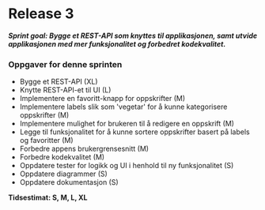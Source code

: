 # Release 3

***Sprint goal: Bygge et REST-API som knyttes til applikasjonen, samt utvide applikasjonen med mer funksjonalitet og forbedret kodekvalitet.***

### Oppgaver for denne sprinten
- Bygge et REST-API (XL)
- Knytte REST-API-et til UI (L)
- Implementere en favoritt-knapp for oppskrifter (M)
- Implementere labels slik som 'vegetar' for å kunne kategorisere oppskrifter (M)
- Implementere mulighet for brukeren til å redigere en oppskrift (M)
- Legge til funksjonalitet for å kunne sortere oppskrifter basert på labels og favoritter (M)
- Forbedre appens brukergrensesnitt (M)
- Forbedre kodekvalitet (M)
- Oppdatere tester for logikk og UI i henhold til ny funksjonalitet (S)
- Oppdatere diagrammer (S)
- Oppdatere dokumentasjon (S)


**Tidsestimat: S, M, L, XL**
